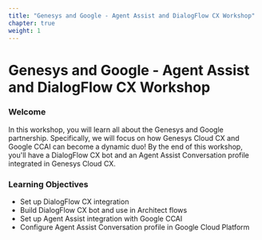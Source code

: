 ```yaml
---
title: "Genesys and Google - Agent Assist and DialogFlow CX Workshop"
chapter: true
weight: 1
---
```


# Genesys and Google - Agent Assist and DialogFlow CX Workshop

### Welcome

In this workshop, you will learn all about the Genesys and Google partnership. Specifically, we will focus on how Genesys Cloud CX and Google CCAI can become a dynamic duo! By the end of this workshop, you'll have a DialogFlow CX bot and an Agent Assist Conversation profile integrated in Genesys Cloud CX. 

### Learning Objectives
- Set up DialogFlow CX integration
- Build DialogFlow CX bot and use in Architect flows
- Set up Agent Assist integration with Google CCAI
- Configure Agent Assist Conversation profile in Google Cloud Platform